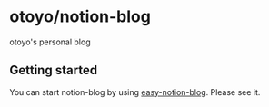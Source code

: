 # otoyo/notion-blog

otoyo's personal blog

## Getting started

You can start notion-blog by using [easy-notion-blog](https://github.com/otoyo/easy-notion-blog). Please see it.
